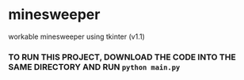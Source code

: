 # minesweeper
workable minesweeper using tkinter (v1.1)

### TO RUN THIS PROJECT, DOWNLOAD THE CODE INTO THE SAME DIRECTORY AND RUN `python main.py` 
